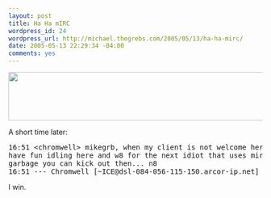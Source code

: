 ```yaml
--- 
layout: post
title: Ha Ha mIRC
wordpress_id: 24
wordpress_url: http://michael.thegrebs.com/2005/05/13/ha-ha-mirc/
date: 2005-05-13 22:29:34 -04:00
comments: yes
---
```

<img width="645" height="96" src="http://michael.thegrebs.com/wp-content/ha_ha_mirc.png" />

A short time later:
<pre>16:51 &lt;chromwell&gt; mikegrb, when my client is not welcome here, then i am not welcome here...
have fun idling here and w8 for the next idiot that uses mirc with latin1
garbage you can kick out then... n8
16:51 --- Chromwell [~ICE@dsl-084-056-115-150.arcor-ip.net] has quit (Quit: Peace and Protection 4.22)</pre>
I win.
